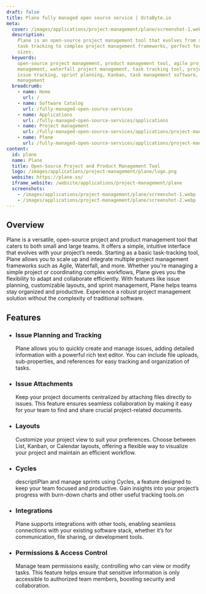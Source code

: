 ```yaml
---
draft: false
title: Plane fully managed open source service | OctaByte.io
meta:
  cover: /images/applications/project-management/plane/screenshot-1.webp
  description:
    Plane is an open-source project management tool that evolves from simple
    task tracking to complex project management frameworks, perfect for teams of all
    sizes.
  keywords:
    open-source project management, product management tool, agile project
    management, waterfall project management, task tracking tool, project collaboration,
    issue tracking, sprint planning, Kanban, task management software, Plane project
    management
  breadcrumb:
    - name: Home
      url: /
    - name: Software Catalog
      url: /fully-managed-open-source-services
    - name: Applications
      url: /fully-managed-open-source-services/applications
    - name: Project management
      url: /fully-managed-open-source-services/applications/project-management
    - name: Plane
      url: /fully-managed-open-source-services/applications/project-management/plane
content:
  id: plane
  name: Plane
  title: Open-Source Project and Product Management Tool
  logo: /images/applications/project-management/plane/logo.png
  website: https://plane.so/
  iframe_website: /website/applications/project-management/plane
  screenshots:
    - /images/applications/project-management/plane/screenshot-1.webp
    - /images/applications/project-management/plane/screenshot-2.webp
---
```


## Overview

Plane is a versatile, open-source project and product management tool that caters to both small and large teams. It offers a simple, intuitive interface that evolves with your project’s needs. Starting as a basic task-tracking tool, Plane allows you to scale up and integrate multiple project management frameworks such as Agile, Waterfall, and more. Whether you're managing a simple project or coordinating complex workflows, Plane gives you the flexibility to adapt and collaborate efficiently. With features like issue planning, customizable layouts, and sprint management, Plane helps teams stay organized and productive. Experience a robust project management solution without the complexity of traditional software.

## Features

- ### Issue Planning and Tracking

  Plane allows you to quickly create and manage issues, adding detailed information with a powerful rich text editor. You can include file uploads, sub-properties, and references for easy tracking and organization of tasks.

- ### Issue Attachments

  Keep your project documents centralized by attaching files directly to issues. This feature ensures seamless collaboration by making it easy for your team to find and share crucial project-related documents.

- ### Layouts

  Customize your project view to suit your preferences. Choose between List, Kanban, or Calendar layouts, offering a flexible way to visualize your project and maintain an efficient workflow.

- ### Cycles

  descriptiPlan and manage sprints using Cycles, a feature designed to keep your team focused and productive. Gain insights into your project’s progress with burn-down charts and other useful tracking tools.on

- ### Integrations

  Plane supports integrations with other tools, enabling seamless connections with your existing software stack, whether it’s for communication, file sharing, or development tools.

- ### Permissions & Access Control

  Manage team permissions easily, controlling who can view or modify tasks. This feature helps ensure that sensitive information is only accessible to authorized team members, boosting security and collaboration.
